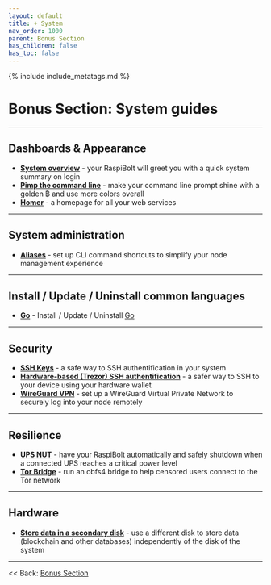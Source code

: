 ```yaml
---
layout: default
title: + System
nav_order: 1000
parent: Bonus Section
has_children: false
has_toc: false
---
```

<!-- markdownlint-disable MD014 MD022 MD025 MD033 MD036 MD040 -->
{% include include_metatags.md %}

# Bonus Section: System guides

---

## Dashboards & Appearance

* **[System overview](system-overview.md)** - your RaspiBolt will greet you with a quick system summary on login
* **[Pimp the command line](command-line.md)** - make your command line prompt shine with a golden ฿ and use more colors overall
* **[Homer](homer.md)** - a homepage for all your web services

---

## System administration

* **[Aliases](aliases.md)** - set up CLI command shortcuts to simplify your node management experience

---

## Install / Update / Uninstall common languages

* **[Go](go.md)** - Install / Update / Uninstall [Go](https://go.dev)

---
## Security

* **[SSH Keys](ssh-keys.md)** - a safe way to SSH authentification in your system
* **[Hardware-based (Trezor) SSH authentification](trezor-agent.md)** - a safer way to SSH to your device using your hardware wallet
* **[WireGuard VPN](wireguard-VPN.md)** - set up a WireGuard Virtual Private Network to securely log into your node remotely

---

## Resilience

* **[UPS NUT](ups-nut.md)** - have your RaspiBolt automatically and safely shutdown when a connected UPS reaches a critical power level
* **[Tor Bridge](tor-bridge.md)** - run an obfs4 bridge to help censored users connect to the Tor network

---

## Hardware

* **[Store data in a secondary disk](store-data-secondary-disk.md)** - use a different disk to store data (blockchain and other databases) independently of the disk of the system

---

<< Back: [Bonus Section](../index.md)
